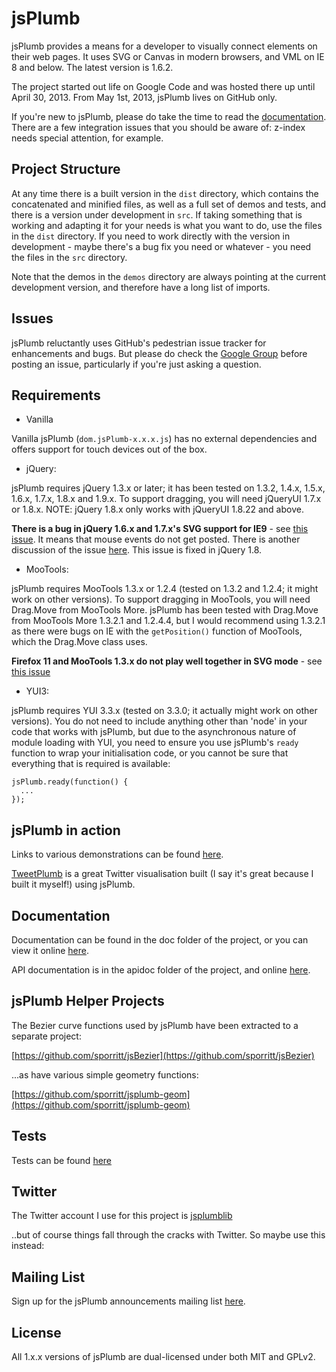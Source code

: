 # jsPlumb
jsPlumb provides a means for a developer to visually connect elements on their web pages. It uses SVG or Canvas in modern browsers, and VML on IE 8 and below. The latest version is 1.6.2.

The project started out life on Google Code and was hosted there up until April 30, 2013.  From May 1st, 2013, jsPlumb lives on GitHub only.

If you're new to jsPlumb, please do take the time to read the [documentation](http://jsplumb.org/doc). 
There are a few integration issues that you should be aware of: z-index needs special attention, for example.

## Project Structure
At any time there is a built version in the `dist` directory, which contains the concatenated and minified files, as well as a full set of demos and tests, and there is a version under development in `src`.  If taking something that is working and adapting it for your needs is what you want to do, use the files in the `dist` directory.  If you need to work directly with the version in development - maybe there's a bug fix you need or whatever - you need the files in the `src` directory.

Note that the demos in the `demos` directory are always pointing at the current development version, and therefore have a long list of imports.  

## Issues
jsPlumb reluctantly uses GitHub's pedestrian issue tracker for enhancements and bugs.  But please do check the [Google Group](https://groups.google.com/forum/?fromgroups#!forum/jsplumb) before posting an issue, particularly if you're just asking a question.

## Requirements
- Vanilla

Vanilla jsPlumb (`dom.jsPlumb-x.x.x.js`) has no external dependencies and offers support for touch devices out of the box. 
- jQuery:

jsPlumb requires jQuery 1.3.x or later; it has been tested on 1.3.2, 1.4.x, 1.5.x, 1.6.x, 1.7.x, 1.8.x and 1.9.x. To support dragging, you will need jQueryUI 1.7.x or 1.8.x. NOTE: jQuery 1.8.x only works with jQueryUI 1.8.22 and above.

__There is a bug in jQuery 1.6.x and 1.7.x's SVG support for IE9__ - see [this issue](http://bugs.jquery.com/ticket/10832). It means that mouse events do not get posted. There is another discussion of the issue [here](http://forum.jquery.com/topic/1-6-2-broke-svg-hover-events).
This issue is fixed in jQuery 1.8.

- MooTools:

jsPlumb requires MooTools 1.3.x or 1.2.4 (tested on 1.3.2 and 1.2.4; it might work on other versions). To support
dragging in MooTools, you will need Drag.Move from MooTools More. jsPlumb has been tested with Drag.Move from MooTools 
More 1.3.2.1 and 1.2.4.4, but I would recommend using 1.3.2.1 as there were bugs on IE with the `getPosition()` 
function of MooTools, which the Drag.Move class uses.

__Firefox 11 and MooTools 1.3.x do not play well together in SVG mode__ - see [this issue](https://github.com/mootools/mootools-core/issues/2331)

- YUI3:

jsPlumb requires YUI 3.3.x (tested on 3.3.0; it actually might work on other versions). You do not need to 
include anything other than 'node' in your code that works with jsPlumb, but due to the asynchronous nature of 
module loading with YUI, you need to ensure you use jsPlumb's `ready` function to wrap your initialisation
code, or you cannot be sure that everything that is required is available:

    jsPlumb.ready(function() { 
      ...
    }); 

## jsPlumb in action
Links to various demonstrations can be found [here](http://jsplumb.org).

[TweetPlumb](http://tweetplumb.com) is a great Twitter visualisation built (I say it's great because I built it 
myself!) using jsPlumb.

## Documentation
Documentation can be found in the doc folder of the project, or you can view it online [here](http://jsplumb.org/doc).

API documentation is in the apidoc folder of the project, and online [here](http://jsplumb.org/apidocs/).

## jsPlumb Helper Projects

The Bezier curve functions used by jsPlumb have been extracted to a separate project:

[https://github.com/sporritt/jsBezier](https://github.com/sporritt/jsBezier)

...as have various simple geometry functions:

[https://github.com/sporritt/jsplumb-geom](https://github.com/sporritt/jsplumb-geom)

## Tests
Tests can be found [here](http://jsplumb.org/tests/all-tests.html)

## Twitter
The Twitter account I use for this project is [jsplumblib](http://twitter.com/jsplumblib)

..but of course things fall through the cracks with Twitter. So maybe use this instead:

## Mailing List
Sign up for the jsPlumb announcements mailing list [here](http://eepurl.com/bMuD9).

## License
All 1.x.x versions of jsPlumb are dual-licensed under both MIT and GPLv2. 
